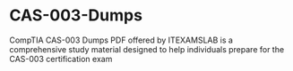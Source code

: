# CAS-003-Dumps
CompTIA CAS-003 Dumps PDF offered by ITEXAMSLAB is a comprehensive study material designed to help individuals prepare for the CAS-003 certification exam
